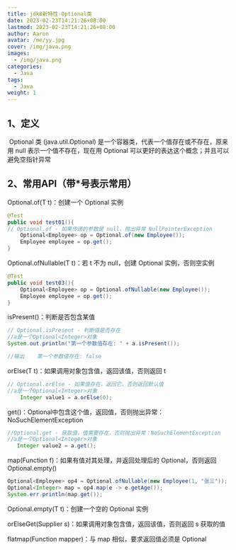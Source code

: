 ```yaml
---
title: jdk8新特性-Optional类
date: 2023-02-23T14:21:26+08:00
lastmod: 2023-02-23T14:21:26+08:00
author: Aaron
avatar: /me/yy.jpg
cover: /img/java.png
images:
  - /img/java.png
categories:
  - Java
tags:
  - Java
weight: 1
---
```




## 1、定义

​		Optional 类 (java.util.Optional) 是一个容器类，代表一个值存在或不存在，原来用 null 表示一个值不存在，现在用 Optional 可以更好的表达这个概念；并且可以避免空指针异常

## 2、常用API（带*号表示常用）

Optional.of(T t)：创建一个 Optional 实例

~~~ java
@Test
public void test01(){
// Optional.of - 如果传递的参数是 null，抛出异常 NullPointerException
    Optional<Employee> op = Optional.of(new Employee());
    Employee employee = op.get();
}
~~~

Optional.ofNullable(T t)：若 t 不为 null，创建 Optional 实例，否则空实例

~~~ java
@Test
public void test03(){
    Optional<Employee> op = Optional.ofNullable(new Employee());
    Employee employee = op.get();
}
~~~

isPresent()：判断是否包含某值

~~~ java
// Optional.isPresent - 判断值是否存在
//a是一个Optional<Integer>对象
System.out.println("第一个参数值存在: " + a.isPresent());

//输出    第一个参数值存在: false
~~~

orElse(T t)：如果调用对象包含值，返回该值，否则返回 t

~~~ java
// Optional.orElse - 如果值存在，返回它，否则返回默认值
//a是一个Optional<Integer>对象
    Integer value1 = a.orElse(0);
~~~


get()：Optional中包含这个值，返回值，否则抛出异常：NoSuchElementException

~~~ java
//Optional.get - 获取值，值需要存在，否则抛出异常：NoSuchElementException
//a是一个Optional<Integer>对象
   Integer value2 = a.get();
~~~

map(Function f)：如果有值对其处理，并返回处理后的 Optional，否则返回 Optional.empty()

~~~ java
Optional<Employee> op4 = Optional.ofNullable(new Employee(1, "张三"));
Optional<Integer> map = op4.map(e -> e.getAge());
System.err.println(map.get());
~~~

Optional.empty(T t)：创建一个空的 Optional 实例

orElseGet(Supplier s)：如果调用对象包含值，返回该值，否则返回 s 获取的值

flatmap(Function mapper)：与 map 相似，要求返回值必须是 Optional
